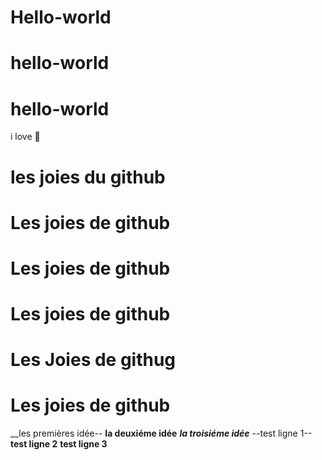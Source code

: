 # Hello-world
# hello-world
# hello-world
i love :pizza:
# les joies du github
# Les joies de github 
# Les joies de github 
# Les joies de github 
# Les Joies de githug
# Les joies de github
 __les premières idée-- 
**la deuxiéme idée**
__*la troisiéme idée*__
--test ligne 1--
**test ligne 2**
__test ligne 3__
